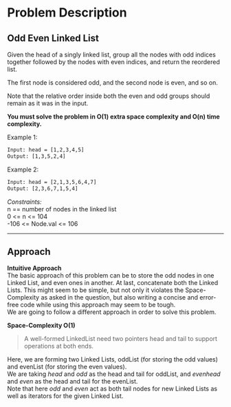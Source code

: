 # Problem Description

## Odd Even Linked List

Given the head of a singly linked list, group all the nodes with odd indices together followed by the nodes with even indices, and return the reordered list.

The first node is considered odd, and the second node is even, and so on.

Note that the relative order inside both the even and odd groups should remain as it was in the input.

**You must solve the problem in O(1) extra space complexity and O(n) time complexity.**

Example 1:

```txt
Input: head = [1,2,3,4,5]
Output: [1,3,5,2,4]
```

Example 2:

```txt
Input: head = [2,1,3,5,6,4,7]
Output: [2,3,6,7,1,5,4]
```

*Constraints:*
<br>
n == number of nodes in the linked list <br>
0 <= n <= 104 <br>
-106 <= Node.val <= 106

<hr>

## Approach

**Intuitive Approach**
<br>
The basic approach of this problem can be to store the odd nodes in one Linked List, and even ones in another. At last, concatenate both the Linked Lists.
This might seem to be simple, but not only it violates the Space-Complexity as asked in the question, but also writing a concise and error-free code while using this approach may seem to be tough.
<br>
We are going to follow a different approach in order to solve this problem.

**Space-Complexity O(1)**
<br>

>A well-formed LinkedList need two pointers head and tail to support operations at both ends. 

Here, we are forming two Linked Lists, oddList (for storing the odd values) and evenList (for storing the even values).
<br>
We are taking *head* and *odd* as the head and tail for oddList, and *evenhead* and *even* as the head and tail for the evenList.
<br>
Note that here *odd* and *even* act as both tail nodes for new Linked Lists as well as iterators for the given Linked List.
